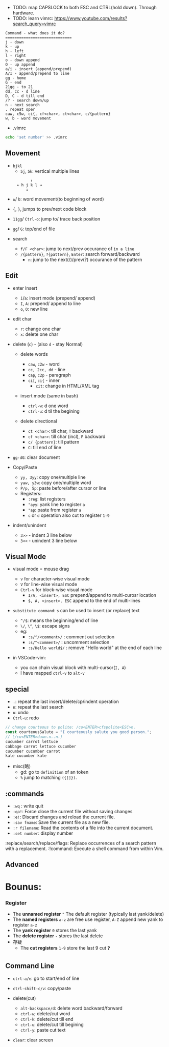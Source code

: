 - TODO: map CAPSLOCK to both ESC and CTRL(hold down). Through hardware.
- TODO: learn vimrc: https://www.youtube.com/results?search_query=vimrc

```
Command - what does it do?
=============================
j - down
k - up
h - left
l - right
o - down append
O - up append
a/i - insert (append/prepend)
A/I - append/prepend to line
gg - home
G - end
21gg - to 21
dd, cc - d line
D, C - d till end
/? - search down/up
n - next search
. repeat oper
caw, c5w, ci{, cf<char>, ct<char>, c/{pattern}
w, b - word movement
```

- .vimrc

```bash
echo 'set number' >> .vimrc
```

## Movement

- `hjkl`
  - `5j`, `5k`: vertical multiple lines

```
           ↑
     ← h j k l →
         ↓
```

- `w`/ `b`: word movement(to beginning of word)

- `{`, `}`, jumps to prev/next code block

- `11gg`/ `Ctrl-o`: jump to/ trace back position

- `gg`/ `G`: top/end of file

- search

  - `f/F <char>`: jump to next/prev occurance of <char> `in a line`
  - `/{pattern}`, `?{pattern}`, `Enter`: search forward/backward
    - `n`: jump to the next(/)/prev(?) occurance of the pattern

## Edit

- enter Insert

  - `i`/`a`: insert mode (prepend/ append)
  - `I`, `A`: prepend/ append to line
  - `o`, `O`: new line

- edit char

  - `r`: change one char
  - `x`: delete one char

- delete (`c`) - (also `d` - stay Normal)

  - delete words

    - `caw`, `c2w` - word
    - `cc, 2cc, dd` - line
    - `cap`, `c2p` - paragraph
    - `ci[`, `ci{` - inner
      - `cit`: change in HTML/XML tag

  - insert mode (same in bash)

    - `ctrl-w`: d one word
    - `ctrl-u`: d til the begining

  - delete directional

    - `ct <char>`: till char, `T` backward
    - `cf <char>`: till char (incl), `F` backward
    - `c/ {pattern}`: till pattern
    - `C`: till end of line

- `gg-dG`: clear document

- Copy/Paste

  - `yy, 3yy`: copy one/multiple line
  - `yaw, y3w`: copy one/multiple word
  - `P/p, 5p`: paste before/after cursor or line
  - Registers:
    - `:reg`: list registers
    - `"ayy`: yank line to register `a`
    - `"ap`: paste from register `a`
    - `c` or `d` operation also cut to register `1-9`

- indent/unindent

  - `3>>` - indent 3 line below
  - `3<<` - unindent 3 line below

## Visual Mode

- visual mode = mouse drag

  - `v` for character-wise visual mode
  - `V` for line-wise visual mode
  - `Ctrl-v` for block-wise visual mode
    - `I/A, <insert>, ESC` prepend/append to multi-curosr location
    - `$, A, <insert>, ESC` append to the end of multi-lines

- `substitute command`: `s` can be used to insert (or replace) text
  - `^/$`: means the beginning/end of line
  - `\/`, `\^`, `\$`: escape signs
  - eg:
    - `:s/^/<comment>/` : comment out selection
    - `:s/^<comment>/` : uncomment selection
    - `:s/Hello world$/` : remove "Hello world" at the end of each line
- in VSCode-vim:
  - you can chain visual block with multi-cursor(`I, A`)
  - I have mapped `ctrl-v` to `alt-v`

## special

- `.`: repeat the last insert/delete/cp/indent operation
- `n`: repeat the last search
- `u`: undo
- `Ctrl-u`: redo

```typescript
// change courteous to polite: /co<ENTER>cfspolite<ESC>n.
const courteousSalute = "I courteously salute you good person.";
// (/cu<ENTER>dawn.n..n.)
cucumber carrot lettuce
cabbage carrot lettuce cucumber
cucumber cucumber carrot
kale cucumber kale
```

- misc(略)
  - gd: go to `definition` of an token
  - `%` jump to matching `({[]})`.

## :commands

- `:wq` : write quit
- `:qa!`: Force close the current file without saving changes
- `:e!`: Discard changes and reload the current file.
- `:sav fname`: Save the current file as a new file.
- `:r filename`: Read the contents of a file into the current document.
- `:set number`: display number

:replace/search/replace/flags: Replace occurrences of a search pattern with a replacement.
:!command: Execute a shell command from within Vim.

## Advanced

# Bounus:

### Register

- The **unnamed register** `"` The default register (typically last yank/delete)
- The **named registers** `a-z` are free use register, `A-Z` append new yank to register `a-z`
- The **yank register** `0` stores the last yank
- The **delete register** `-` stores the last delete
- 存疑
  - The **cut registers** `1-9` store the last 9 cut ❓

## Command Line

- `ctrl-a/e`: go to start/end of line
- `ctrl-shift-c/v`: copy/paste

- delete(cut)

  - `alt-backspace/d`: delete word backward/forward
  - `ctrl-w`; delete/cut word
  - `ctrl-k`: delete/cut till end
  - `ctrl-u`: delete/cut till begining
  - `ctrl-y`: paste cut text

- `clear`: clear screen
